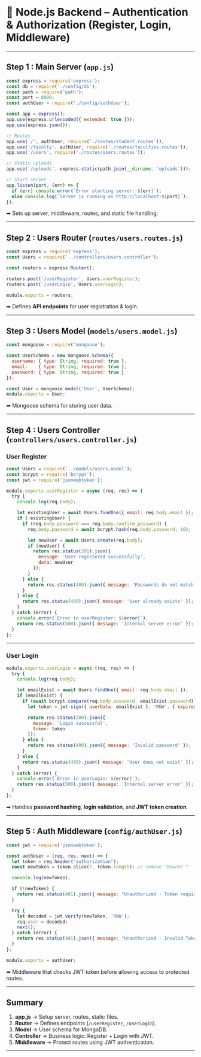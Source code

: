 # 📘 Node.js Backend – Authentication & Authorization (Register, Login, Middleware)

---

## **Step 1 : Main Server (`app.js`)**

```js
const express = require('express');
const db = require('./config/db');
const path = require('path');
const port = 8000;
const authUser = require('./config/authUser');

const app = express();
app.use(express.urlencoded({ extended: true }));
app.use(express.json());

// Routes
app.use('/', authUser, require('./routes/student.routes'));
app.use('/faculty', authUser, require('./routes/faculties.routes'));
app.use('/users', require('./routes/users.routes'));

// Static uploads
app.use('/uploads', express.static(path.join(__dirname, 'uploads')));

// Start server
app.listen(port, (err) => {
  if (err) console.error(`Error starting server: ${err}`);
  else console.log(`Server is running on http://localhost:${port}`);
});
```

➡ Sets up server, middleware, routes, and static file handling.

---

## **Step 2 : Users Router (`routes/users.routes.js`)**

```js
const express = require('express');
const Users = require('../controllers/users.controller');

const routers = express.Router();

routers.post('/userRegister', Users.userRegister);
routers.post('/userLogin', Users.userLogin);

module.exports = routers;
```

➡ Defines **API endpoints** for user registration & login.

---

## **Step 3 : Users Model (`models/users.model.js`)**

```js
const mongoose = require('mongoose');

const UserSchema = new mongoose.Schema({
  username: { type: String, required: true },
  email:    { type: String, required: true },
  password: { type: String, required: true }
});

const User = mongoose.model('User', UserSchema);
module.exports = User;
```

➡ Mongoose schema for storing user data.

---

## **Step 4 : Users Controller (`controllers/users.controller.js`)**

### **User Register**

```js
const Users = require('../models/users.model');
const bcrypt = require('bcrypt');
const jwt = require('jsonwebtoken');

module.exports.userRegister = async (req, res) => {
  try {
    console.log(req.body);

    let existingUser = await Users.findOne({ email: req.body.email });
    if (!existingUser) {
      if (req.body.password === req.body.confirm_password) {
        req.body.password = await bcrypt.hash(req.body.password, 10);

        let newUser = await Users.create(req.body);
        if (newUser) {
          return res.status(201).json({ 
            message: 'User registered successfully', 
            data: newUser 
          });
        }
      } else {
        return res.status(400).json({ message: 'Passwords do not match' });
      }
    } else {
      return res.status(400).json({ message: 'User already exists' });
    }
  } catch (error) {
    console.error(`Error in userRegister: ${error}`);
    return res.status(500).json({ message: 'Internal server error' });
  }
};
```

---

### **User Login**

```js
module.exports.userLogin = async (req, res) => {
  try {
    console.log(req.body);

    let emailExist = await Users.findOne({ email: req.body.email });
    if (emailExist) {
      if (await bcrypt.compare(req.body.password, emailExist.password)) {
        let token = jwt.sign({ userData: emailExist }, 'RNW', { expiresIn: '1h' });

        return res.status(200).json({ 
          message: 'Login successful', 
          token: token 
        });
      } else {
        return res.status(400).json({ message: 'Invalid password' });
      }
    } else {
      return res.status(400).json({ message: 'User does not exist' });
    }
  } catch (error) {
    console.error(`Error in userLogin: ${error}`);
    return res.status(500).json({ message: 'Internal server error' });
  }
};
```

➡ Handles **password hashing**, **login validation**, and **JWT token creation**.

---

## **Step 5 : Auth Middleware (`config/authUser.js`)**

```js
const jwt = require('jsonwebtoken');

const authUser = (req, res, next) => {
  let token = req.header("authorization");
  const newToken = token.slice(7, token.length); // remove "Bearer "

  console.log(newToken);

  if (!newToken) {
    return res.status(401).json({ message: "Unauthorized - Token required" });
  }

  try {
    let decoded = jwt.verify(newToken, 'RNW');
    req.user = decoded;
    next();
  } catch (error) {
    return res.status(401).json({ message: "Unauthorized - Invalid Token" });
  }
};

module.exports = authUser;
```

➡ Middleware that checks JWT token before allowing access to protected routes.

---

## **Summary**

1. **app.js** → Setup server, routes, static files.
2. **Router** → Defines endpoints (`/userRegister`, `/userLogin`).
3. **Model** → User schema for MongoDB.
4. **Controller** → Business logic: Register + Login with JWT.
5. **Middleware** → Protect routes using JWT authentication.

---
